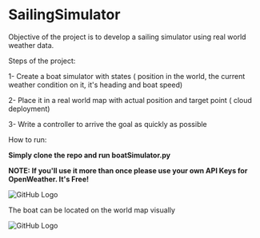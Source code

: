 # SailingSimulator

Objective of the project is to develop a sailing simulator using real world weather data. 

Steps of the project:

1- Create a boat simulator with states ( position in the world, the current weather condition on it, it's heading and boat speed)

2- Place it in a real world map with actual position and target point ( cloud deployment) 

3- Write a controller to arrive the goal as quickly as possible


How to run:

**Simply clone the repo and run boatSimulator.py**

**NOTE: If you'll use it more than once please use your own API Keys for OpenWeather. It's Free!**

![GitHub Logo](/Figure_1.png)

The boat can be located on the world map visually

![GitHub Logo](/worldmapimage.png)






